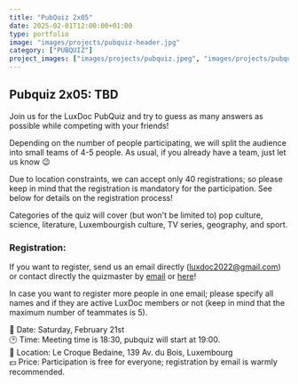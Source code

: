 ```yaml
---
title: "PubQuiz 2x05"
date: 2025-02-01T12:00:00+01:00
type: portfolio
image: "images/projects/pubquiz-header.jpg"
category: ["PUBQUIZ"]
project_images: ["images/projects/pubquiz.jpeg", "images/projects/pubquiz2.jpg"]
---
```


## Pubquiz 2x05: TBD

Join us for the LuxDoc PubQuiz and try to guess as many answers as possible while competing with your friends!

Depending on the number of people participating, we will split the audience into small teams of 4-5 people. As usual, if you already have a team, just let us know 😉
	
Due to location constraints, we can accept only 40 registrations; so please keep in mind that the registration is mandatory for the participation. See below for details on the registration process!

Categories of the quiz will cover (but won't be limited to) pop culture, science, literature, Luxembourgish culture, TV series, geography, and sport.

### Registration:
If you want to register, send us an email directly (luxdoc2022@gmail.com) or contact directly the quizmaster by [email](mailto:quizmaster.lux@gmail.com) or [here](https://letzquiz.github.io/)!

In case you want to register more people in one email; please specify all names and if they are active LuxDoc members or not (keep in mind that the maximum number of teammates is 5).

📆 Date: Saturday, February 21st \
🕑 Time: Meeting time is 18:30, pubquiz will start at 19:00. \
📌 Location: Le Croque Bedaine, 139 Av. du Bois, Luxembourg \
💵 Price: Participation is free for everyone; registration by email is warmly recommended.
